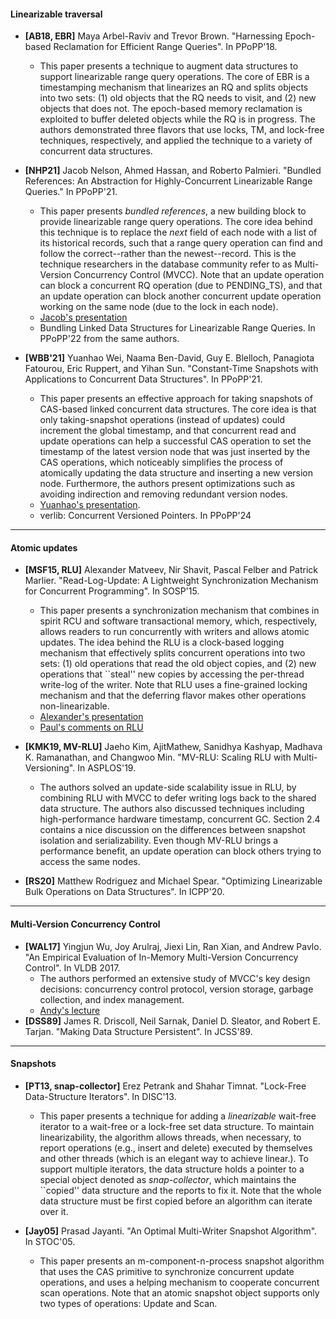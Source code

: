 #### Linearizable traversal

* **[AB18, EBR]** Maya Arbel-Raviv and Trevor Brown. "Harnessing Epoch-based Reclamation for Efficient Range Queries". In PPoPP'18.
    - This paper presents a technique to augment data structures to support linearizable range query operations. The core of EBR is a timestamping mechanism that linearizes an RQ and splits objects into two sets: (1) old objects that the RQ needs to visit, and (2) new objects that does not. The epoch-based memory reclamation is exploited to buffer deleted objects while the RQ is in progress. The authors demonstrated three flavors that use locks, TM, and lock-free techniques, respectively, and applied the technique to a variety of concurrent data structures.

* **[NHP21]** Jacob Nelson, Ahmed Hassan, and Roberto Palmieri. "Bundled References: An Abstraction for Highly-Concurrent Linearizable Range Queries." In PPoPP'21.
    - This paper presents *bundled references*, a new building block to provide linearizable range query operations. The core idea behind this technique is to replace the *next* field of each node with a list of its historical records, such that a range query operation can find and follow the correct--rather than the newest--record. This is the technique researchers in the database community refer to as Multi-Version Concurrency Control (MVCC). Note that an update operation can block a concurrent RQ operation (due to PENDING_TS), and that an update operation can block another concurrent update operation working on the same node (due to the lock in each node).
    - [Jacob's presentation](https://www.youtube.com/watch?v=BoX8QNgeGk0)
    - Bundling Linked Data Structures for Linearizable Range Queries. In PPoPP'22 from the same authors.


* **[WBB'21]** Yuanhao Wei, Naama Ben-David, Guy E. Blelloch, Panagiota Fatourou, Eric Ruppert, and Yihan Sun. "Constant-Time Snapshots with Applications to Concurrent Data Structures". In PPoPP'21.
    - This paper presents an effective approach for taking snapshots of CAS-based linked concurrent data structures. The core idea is that only taking-snapshot operations (instead of updates) could increment the global timestamp, and that concurrent read and update operations can help a successful CAS operation to set the timestamp of the latest version node that was just inserted by the CAS operations, which noticeably simplifies the process of atomically updating the data structure and inserting a new version node. Furthermore, the authors present optimizations such as avoiding indirection and removing redundant version nodes.
    - [Yuanhao's presentation](https://www.youtube.com/watch?v=k4MoXSuKKAE).
    - verlib: Concurrent Versioned Pointers. In PPoPP'24
---

#### Atomic updates

* **[MSF15, RLU]** Alexander Matveev, Nir Shavit, Pascal Felber and Patrick Marlier. "Read-Log-Update: A Lightweight Synchronization Mechanism for Concurrent Programming". In SOSP'15.
  - This paper presents a synchronization mechanism that combines in spirit RCU and software transactional memory, which, respectively, allows readers to run concurrently with writers and allows atomic updates. The idea behind the RLU is a clock-based logging mechanism that effectively splits concurrent operations into two sets: (1) old operations that read the old object copies, and (2) new operations that ``steal'' new copies by accessing the per-thread write-log of the writer. Note that RLU uses a fine-grained locking mechanism and that the deferring flavor makes other operations non-linearizable.
  - [Alexander's presentation](https://www.youtube.com/watch?v=at9cxc3JTkY)
  - [Paul's comments on RLU](https://lwn.net/Articles/667720/)

* **[KMK19, MV-RLU]** Jaeho Kim, AjitMathew, Sanidhya Kashyap, Madhava K. Ramanathan, and Changwoo Min. "MV-RLU: Scaling RLU with Multi-Versioning". In ASPLOS'19.
  - The authors solved an update-side scalability issue in RLU, by combining RLU with MVCC to defer writing logs back to the shared data structure. The authors also discussed techniques including high-performance hardware timestamp, concurrent GC. Section 2.4 contains a nice discussion on the differences between snapshot isolation and serializability. Even though MV-RLU brings a performance benefit, an update operation can block others trying to access the same nodes.

* **[RS20]** Matthew Rodriguez and Michael Spear. "Optimizing Linearizable Bulk Operations on Data Structures". In ICPP'20.

---

#### Multi-Version Concurrency Control

* **[WAL17]** Yingjun Wu, Joy Arulraj, Jiexi Lin, Ran Xian, and Andrew Pavlo. "An Empirical Evaluation of In-Memory Multi-Version Concurrency Control". In VLDB 2017.
    - The authors performed an extensive study of MVCC's key design decisions: concurrency control protocol, version storage, garbage collection, and index management.
    - [Andy's lecture](https://www.youtube.com/watch?v=1Od_SuOQshM)
* **[DSS89]** James R. Driscoll, Neil Sarnak, Daniel D. Sleator, and Robert E. Tarjan. "Making Data Structure Persistent". In JCSS'89.

---

#### Snapshots
* **[PT13, snap-collector]** Erez Petrank and Shahar Timnat. "Lock-Free Data-Structure Iterators". In DISC'13.
  - This paper presents a technique for adding a *linearizable* wait-free iterator to a wait-free or a lock-free set data structure. To maintain linearizability, the algorithm allows threads, when necessary, to report operations (e.g., insert and delete) executed by themselves and other threads (which is an elegant way to achieve linear.). To support multiple iterators, the data structure holds a pointer to a special object denoted as *snap-collector*, which maintains the ``copied'' data structure and the reports to fix it. Note that the whole data structure must be first copied before an algorithm can iterate over it.

* **[Jay05]** Prasad Jayanti. "An Optimal Multi-Writer Snapshot Algorithm". In STOC'05.
    - This paper presents an m-component-n-process snapshot algorithm that uses the CAS primitive to synchronize concurrent update operations, and uses a helping mechanism to cooperate concurrent scan operations. Note that an atomic snapshot object supports only two types of operations: Update and Scan.

